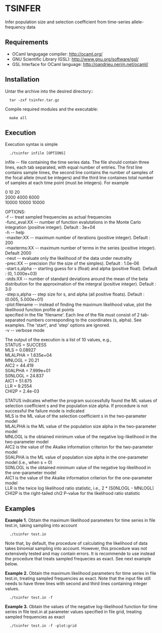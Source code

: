 # TSINFER

Infer population size and selection coefficient from time-series allele-frequency data


## Requirements
  * OCaml langugage compiler: http://ocaml.org/
  * GNU Scientific Library (GSL): http://www.gnu.org/software/gsl/
  * GSL Interface for OCaml language: http://oandrieu.nerim.net/ocaml/


## Installation
Untar the archive into the desired directory::
```
  tar -zxf tsinfer.tar.gz
```

Compile required modules and the executable:
```
  make all
```


## Execution
Execution syntax is simple
```
  ./tsinfer infile [OPTIONS]
```
infile -- file containing the time series data. The file should contain three lines, each tab separated, with equal number of entries. The first line contains sample times, the second line contains the number of samples of the focal allele (must be integers) and the third line containes total number of samples at each time point (must be integers). For example

0 10 20<br>
2000 4000 6000<br>
10000 10000 10000<br>

OPTIONS:<br>
-f -- treat sampled frequencies as actual frequencies<br>
-func_eval:XX -- number of function evalutations in the Monte Carlo integration (posiitve integer). Default : 3e+04<br>
-h -- help<br>
-maxiter:XX -- maximum number of iterations (positive integer). Default : 200<br>
-maxterms:XX -- maximum number of terms in the series (positive integer). Default 2000<br>
-neut -- evaluate only the likelihood of the data under neutrality<br>
-prec:XX -- precision (for the size of the simples). Default : 1.0e-06<br>
-start:s,alpha -- starting guess for s (float) and alpha (positive float). Default : (0, 1.000e+03)<br>
-stds:XX -- number of standard deviations around the mean of the beta distribution for the approximation of the intergral (positive integer). Default : 3.0<br>
-step:s,alpha -- step size for s, and alpha (all positive floats). Default : (0.005, 5.000e+01)<br>
-plot:filename -- instead of finding the maximum likelihood value, plot the likelihood function profile at points<br> specified in the file 'filename'. Each line of the file must consist of 2 tab-separated numbers corresponding to the coordinates (s, alpha). See examples. The 'start', and 'step' options are ignored.<br>
-v -- verbose mode<br>

The output of the execution is a list of 10 values, e.g.,<br>
STATUS = SUCCESS<br>
MLS = 0.08927<br>
MLALPHA = 1.635e+04<br>
MNLOGL = 20.21<br>
AIC2 = 44.419<br>
S0ALPHA = 7.999e+01<br>
S0NLOGL = 24.837<br>
AIC1 = 51.675<br>
LLR = 9.2554<br>
CHI2P = 2.4e-03<br>

STATUS indicates whether the program successfully found the ML values of selection coefficient s and the population size alpha. If procedure is not successful the failure mode is indicated<br>
MLS is the ML value of the selection coefficient s in the two-parameter model<br>
MLALPHA is the ML value of the population size alpha in the two-parameter model<br>
MNLOGL is the obtained minimum value of the negative log-likelihood in the two-parameter model<br>
AIC2 is the value of the Akaike information criterion for the two-parameter model<br>
S0ALPHA is the ML value of population size alpha in the one-parameter model (i.e., when s = 0)<br>
S0NLOGL is the obtained minimum value of the negative log-likelihood in the one-parameter model<br>
AIC1 is the value of the Akaike information criterion for the one-parameter model<br>
LLR is the twice log likelihood ratio statistic, i.e., 2 * (S0NLOGL - MNLOGL)<br>
CHI2P is the right-tailed chi2 P-value for the likelihood ratio statistic<br>

## Examples
**Example 1.** Obtain the maximum likelihood parameters for time series in file test.in, taking sampling into account
```
  ./tsinfer test.in
```
Note that, by default, the procedure of calculating the likelihood of data takes binomial sampling into account. However, this procedure was not extensively tested and may contain errors. It is recommende to use instead the procedure that treats sampled frequecies as exact. See next example below.


**Example 2.** Obtain the maximum likelihood parameters for time series in file test.in, treating sampled frequencies as exact. Note that the input file still needs to have three lines with second and third lines containing integer values.
```
  ./tsinfer test.in -f
```

**Example 3.** Obtain the values of the negative log-likelihood function for time series in file test.in at parameter values specified in file grid, treating sampled frequencies as exact
```
  ./tsinfer test.in -f -plot:grid
```
